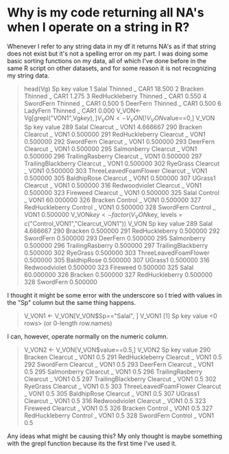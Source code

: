 
# Why is my code returning all NA's when I operate on a string in R?

Whenever I refer to any string data in my df it returns NA's as if that string does not exist but it's not a spelling error on my part.
I was doing some basic sorting functions on my data, all of which I've done before in the same R script on other datasets, and for some reason it is not recognizing my string data.
> head(Vg)
               Sp            key  value
1          Salal  Thinned _ CAR1 18.500
2        Bracken  Thinned _ CAR1  1.275
3 RedHuckleberry  Thinned _ CAR1  0.550
4      SwordFern  Thinned _ CAR1  0.500
5       DeerFern  Thinned _ CAR1  0.500
6       LadyFern  Thinned _ CAR1  0.000
> V_VON<-Vg[grepl("VON1",Vg$key),]
> V_VON<-V_VON[!V_VON$value==0,]
> V_VON
                        Sp             key     value
289                 Salal  Clearcut _ VON1  4.666667
290               Bracken  Clearcut _ VON1  0.500000
291        RedHuckleberry  Clearcut _ VON1  0.500000
292             SwordFern  Clearcut _ VON1  0.500000
293              DeerFern  Clearcut _ VON1  0.500000
295           Salmonberry  Clearcut _ VON1  0.500000
296      TrailingRasberry  Clearcut _ VON1  0.500000
297    TrailingBlackberry  Clearcut _ VON1  0.500000
302              RyeGrass  Clearcut _ VON1  0.500000
303 ThreeLeavedFoamFlower  Clearcut _ VON1  0.500000
305           BaldhipRose  Clearcut _ VON1  0.500000
307               UGrass1  Clearcut _ VON1  0.500000
316         Redwoodviolet  Clearcut _ VON1  0.500000
323              Fireweed  Clearcut _ VON1  0.500000
325                 Salal   Control _ VON1 60.000000
326               Bracken   Control _ VON1  0.500000
327        RedHuckleberry   Control _ VON1  0.500000
328             SwordFern   Control _ VON1  0.500000
> V_VON$key <- factor(V_VON$key, levels = c("Control_VON1","Clearcut_VON1"))
> V_VON
                        Sp  key     value
289                 Salal  <NA>  4.666667
290               Bracken  <NA>  0.500000
291        RedHuckleberry  <NA>  0.500000
292             SwordFern  <NA>  0.500000
293              DeerFern  <NA>  0.500000
295           Salmonberry  <NA>  0.500000
296      TrailingRasberry  <NA>  0.500000
297    TrailingBlackberry  <NA>  0.500000
302              RyeGrass  <NA>  0.500000
303 ThreeLeavedFoamFlower  <NA>  0.500000
305           BaldhipRose  <NA>  0.500000
307               UGrass1  <NA>  0.500000
316         Redwoodviolet  <NA>  0.500000
323              Fireweed  <NA>  0.500000
325                 Salal  <NA> 60.000000
326               Bracken  <NA>  0.500000
327        RedHuckleberry  <NA>  0.500000
328             SwordFern  <NA>  0.500000

I thought it might be some error with the underscore so I tried with values in the "Sp" column but the same thing happens.
> V_VON1 <- V_VON[V_VON$Sp=="Salal", ] 
> V_VON1
[1] Sp    key   value
<0 rows> (or 0-length row.names)


I can, however, operate normally on the numeric column.
> V_VON2 <- V_VON[V_VON$value==0.5,]
> V_VON2
                        Sp             key value
290               Bracken  Clearcut _ VON1   0.5
291        RedHuckleberry  Clearcut _ VON1   0.5
292             SwordFern  Clearcut _ VON1   0.5
293              DeerFern  Clearcut _ VON1   0.5
295           Salmonberry  Clearcut _ VON1   0.5
296      TrailingRasberry  Clearcut _ VON1   0.5
297    TrailingBlackberry  Clearcut _ VON1   0.5
302              RyeGrass  Clearcut _ VON1   0.5
303 ThreeLeavedFoamFlower  Clearcut _ VON1   0.5
305           BaldhipRose  Clearcut _ VON1   0.5
307               UGrass1  Clearcut _ VON1   0.5
316         Redwoodviolet  Clearcut _ VON1   0.5
323              Fireweed  Clearcut _ VON1   0.5
326               Bracken   Control _ VON1   0.5
327        RedHuckleberry   Control _ VON1   0.5
328             SwordFern   Control _ VON1   0.5

Any ideas what might be causing this? My only thought is maybe something with the grepl function because its the first time I've used it.

        